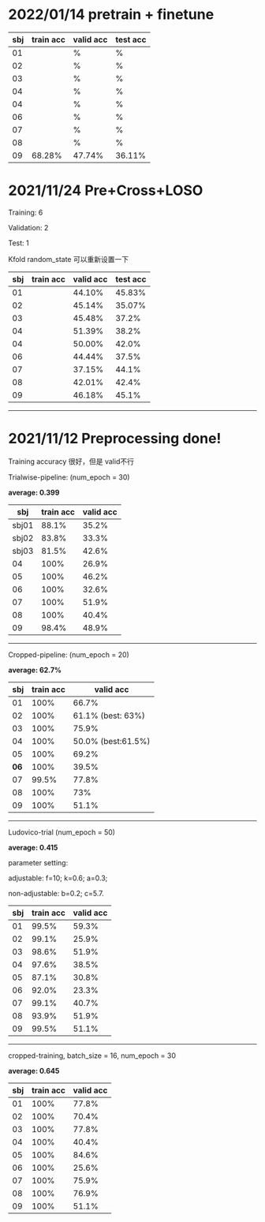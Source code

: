 # 2022/01/14 pretrain + finetune 

| sbj  | train acc | valid acc | test acc | 
| ---- | --------- | ----------| -------- |
| 01 | | % | % |
| 02 | | % | % | 
| 03 | | % | % |
| 04 | | % | % |
| 04 | | % | % |
| 06 | | % | % |
| 07 | | % | % |
| 08 | | % | % |
| 09 | 68.28% | 47.74% | 36.11% |

# 2021/11/24 Pre+Cross+LOSO

Training: 6

Validation: 2

Test: 1 

Kfold random_state 可以重新设置一下

| sbj  | train acc | valid acc | test acc | 
| ---- | --------- | ----------| -------- |
| 01 | | 44.10% | 45.83% |
| 02 | | 45.14% | 35.07% | 
| 03 | | 45.48% | 37.2% |
| 04 | | 51.39% | 38.2% |
| 04 | | 50.00% | 42.0% |
| 06 | | 44.44% | 37.5% |
| 07 | | 37.15% | 44.1% |
| 08 | | 42.01% | 42.4% |
| 09 | | 46.18% | 45.1% |

---




# 2021/11/12 Preprocessing done! 

Training accuracy 很好，但是 valid不行

Trialwise-pipeline: (num_epoch = 30)

**average: 0.399**

| sbj  | train acc | valid acc |
| ---- | --------- | ----------|
| sbj01 | 88.1% | 35.2% |
| sbj02 | 83.8% | 33.3% |
| sbj03 | 81.5% | 42.6% |
| 04 | 100% | 26.9% |
| 05 | 100% | 46.2% |
| 06 | 100% | 32.6% |
| 07 | 100% | 51.9% |
| 08 | 100% | 40.4% |
| 09 | 98.4% | 48.9% |

---

Cropped-pipeline: (num_epoch = 20)

**average: 62.7%**

| sbj  | train acc | valid acc |
| ---- | --------- | ----------|
| 01 | 100% | 66.7% |
| 02 | 100% | 61.1% (best: 63%)|
| 03 | 100% | 75.9% |
| 04 | 100% | 50.0% (best:61.5%) |
| 05 | 100% | 69.2% |
| **06** | 100% | 39.5% |
| 07 | 99.5% | 77.8% |
| 08 | 100% | 73% |
| 09 | 100% | 51.1% |

---

Ludovico-trial (num_epoch = 50)

**average: 0.415**

parameter setting: 

adjustable: f=10; k=0.6; a=0.3; 

non-adjustable: b=0.2; c=5.7.

| sbj | train acc | valid acc|
| --- | --- | --- |
| 01 | 99.5% | 59.3% |
| 02 | 99.1% | 25.9% |
| 03 | 98.6% | 51.9% |
| 04 | 97.6% | 38.5% |
| 05 | 87.1% | 30.8% |
| 06 | 92.0% | 23.3% |
| 07 | 99.1% | 40.7% |
| 08 | 93.9% | 51.9% |
| 09 | 99.5% | 51.1% | 

---

cropped-training, batch_size = 16, num_epoch = 30

**average: 0.645**

| sbj | train acc | valid acc |
| --- | --- | --- |
| 01 | 100% | 77.8% |
| 02 | 100% | 70.4% |
| 03 | 100% | 77.8% |
| 04 | 100% | 40.4% |
| 05 | 100% | 84.6% |
| 06 | 100% | 25.6% |
| 07 | 100% | 75.9% |
| 08 | 100% | 76.9% |
| 09 | 100% | 51.1% |


